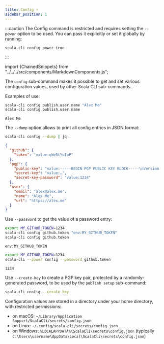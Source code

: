 ```yaml
---
title: Config ⚡️
sidebar_position: 1
---
```


:::caution
The Config command is restricted and requires setting the `--power` option to be used.
You can pass it explicitly or set it globally by running:

    scala-cli config power true
:::

import {ChainedSnippets} from "../../../src/components/MarkdownComponents.js";

The `config` sub-command makes it possible to get and set various configuration values, used by
other Scala CLI sub-commands.

Examples of use:
<ChainedSnippets>

```bash
scala-cli config publish.user.name "Alex Me"
scala-cli config publish.user.name
```

```text
Alex Me
```

</ChainedSnippets>

The `--dump` option allows to print all config entries in JSON format:
<ChainedSnippets>

```bash
scala-cli config --dump | jq .
```
```json
{
  "github": {
    "token": "value:qWeRtYuIoP"
  },
  "pgp": {
    "public-key": "value:-----BEGIN PGP PUBLIC KEY BLOCK-----\nVersion: BCPG v1.68\n\n…\n-----END PGP PUBLIC KEY BLOCK-----\n",
    "secret-key": "value:…",
    "secret-key-password": "value:1234"
  },
  "user": {
    "email": "alex@alex.me",
    "name": "Alex Me",
    "url": "https://alex.me"
  }
}
```

</ChainedSnippets>

Use `--password` to get the value of a password entry:

<ChainedSnippets>

```bash
export MY_GITHUB_TOKEN=1234
scala-cli config github.token "env:MY_GITHUB_TOKEN"
scala-cli config github.token
```
```text
env:MY_GITHUB_TOKEN
```
```bash
export MY_GITHUB_TOKEN=1234
scala-cli --power config --password github.token
```
```text
1234
```

</ChainedSnippets>

Use `--create-key` to create a PGP key pair, protected by a randomly-generated password, to
be used by the `publish setup` sub-command:
```sh
scala-cli config --create-key
```

Configuration values are stored in a directory under your home directory, with restricted permissions:
- on macOS: `~/Library/Application Support/ScalaCli/secrets/config.json`
- on Linux: `~/.config/scala-cli/secrets/config.json`
- on Windows: `%LOCALAPPDATA%\ScalaCli\secrets\config.json` (typically `C:\Users\username\AppData\Local\ScalaCli\secrets\config.json`)
